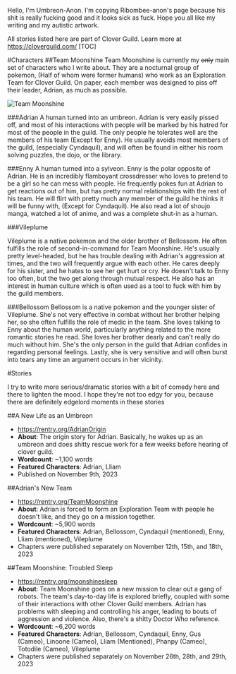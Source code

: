 Hello, I'm Umbreon-Anon. I'm copying Ribombee-anon's page because his shit is really fucking good and it looks sick as fuck. Hope you all like my writing and my autistic artwork.

All stories listed here are part of Clover Guild. Learn more at https://cloverguild.com/
[TOC]

#Characters
##Team Moonshine
Team Moonshine is currently my ~~only~~ main set of characters who I write about. They are a nocturnal group of pokemon, (Half of whom were former humans) who work as an Exploration Team for Clover Guild. On paper, each member was designed to piss off their leader, Adrian, as much as possible.

![Team Moonshine](https://i.imgur.com/5LCnSwW.png)

###Adrian
A human turned into an umbreon. Adrian is very easily pissed off, and most of his interactions with people will be marked by his hatred for most of the people in the guild. The only people he tolerates well are the members of his team (Except for Enny). He usually avoids most members of the guild, (especially Cyndaquil), and will often be found in either his room solving puzzles, the dojo, or the library.

###Enny
A human turned into a sylveon. Enny is the polar opposite of Adrian. He is an incredibly flamboyant crossdresser who loves to pretend to be a girl so he can mess with people. He frequently pokes fun at Adrian to get reactions out of him, but has pretty normal relationships with the rest of his team. He will flirt with pretty much any member of the guild he thinks it will be funny with, (Except for Cyndaquil). He also read a lot of shoujo manga, watched a lot of anime, and was a complete shut-in as a human.

###Vileplume

Vileplume is a native pokemon and the older brother of Bellossom. He often fulfills the role of second-in-command for Team Moonshine. He's usually pretty level-headed, but he has trouble dealing with Adrian's aggression at times, and the two will frequently argue with each other.  He cares deeply for his sister, and he hates to see her get hurt or cry. He doesn't talk to Enny too often, but the two get along through mutual respect. He also has an interest in human culture which is often used as a tool to fuck with him by the guild members.

###Bellossom
Bellossom is a native pokemon and the younger sister of Vileplume. She's not very effective in combat without her brother helping her, so she often fulfills the role of medic in the team. She loves talking to Enny about the human world, particularly anything related to the more romantic stories he read. She loves her brother dearly and can't really do much without him. She's the only person in the guild that Adrian confides in regarding personal feelings. Lastly, she is very sensitive and will often burst into tears any time an argument occurs in her vicinity.

#Stories

I try to write more serious/dramatic stories with a bit of comedy here and there to lighten the mood. I hope they're not too edgy for you, because there are definitely edgelord moments in these stories


##A New Life as an Umbreon
- https://rentry.org/AdrianOrigin
- **About**: The origin story for Adrian. Basically, he wakes up as an umbreon and does shitty rescue work for a few weeks before hearing of clover guild.
- **Wordcount**: ~1,100 words
- **Featured Characters**: Adrian, Lliam
- Published on November 9th, 2023

##Adrian's New Team
- https://rentry.org/TeamMoonshine
- **About**: Adrian is forced to form an Exploration Team with people he doesn't like, and they go on a mission together.
- **Wordcount**: ~5,900 words
- **Featured Characters**: Adrian, Bellossom, Cyndaquil (mentioned), Enny, Lliam (mentioned), Vileplume
- Chapters were published separately on November 12th, 15th, and 18th, 2023

##Team Moonshine: Troubled Sleep
- https://rentry.org/moonshinesleep
- **About**: Team Moonshine goes on a new mission to clear out a gang of robots. The team's day-to-day life is explored briefly, coupled with some of their interactions with other Clover Guild members. Adrian has problems with sleeping and controlling his anger, leading to bouts of aggression and violence. Also, there's a shitty Doctor Who reference.
- **Wordcount**:  ~6,200 words
- **Featured Characters**: Adrian, Bellossom, Cyndaquil, Enny, Gus (Cameo), Linoone (Cameo), Lliam (Mentioned), Phanpy (Cameo), Totodile (Cameo), Vileplume
- Chapters were published separately on November 26th, 28th, and 29th, 2023